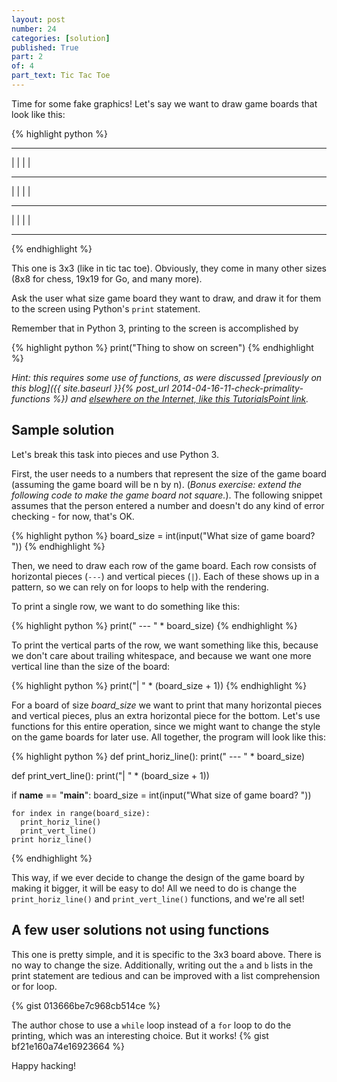 ```yaml
---
layout: post
number: 24
categories: [solution]
published: True
part: 2
of: 4
part_text: Tic Tac Toe
---
```


Time for some fake graphics! Let's say we want to draw game boards that look like this: 

{% highlight python %}
 --- --- --- 
|   |   |   | 
 --- --- ---  
|   |   |   | 
 --- --- ---  
|   |   |   | 
 --- --- --- 
{% endhighlight %}

This one is 3x3 (like in tic tac toe). Obviously, they come in many other sizes (8x8 for chess, 19x19 for Go, and many more).

Ask the user what size game board they want to draw, and draw it for them to the screen using Python's `print` statement. 

Remember that in Python 3, printing to the screen is accomplished by

{% highlight python %}
  print("Thing to show on screen")
{% endhighlight %}

_Hint: this requires some use of functions, as were discussed [previously on this blog]({{ site.baseurl }}{% post_url 2014-04-16-11-check-primality-functions %}) and [elsewhere on the Internet, like this TutorialsPoint link](http://www.tutorialspoint.com/python/python_functions.htm)._


## Sample solution

Let's break this task into pieces and use Python 3.

First, the user needs to a numbers that represent the size of the game board (assuming the game board will be n by n). (_Bonus exercise: extend the following code to make the game board not square._). The following snippet assumes that the person entered a number and doesn't do any kind of error checking - for now, that's OK.

{% highlight python %}
  board_size = int(input("What size of game board? "))
{% endhighlight %}

Then, we need to draw each row of the game board. Each row consists of horizontal pieces (`---`) and vertical pieces (`|`). Each of these shows up in a pattern, so we can rely on for loops to help with the rendering.

To print a single row, we want to do something like this:

{% highlight python %}
  print(" --- " * board_size)
{% endhighlight %}

To print the vertical parts of the row, we want something like this, because we don't care about trailing whitespace, and because we want one more vertical line than the size of the board: 

{% highlight python %}
  print("|   " * (board_size + 1))
{% endhighlight %}

For a board of size _board_size_ we want to print that many horizontal pieces and vertical pieces, plus an extra horizontal piece for the bottom. Let's use functions for this entire operation, since we might want to change the style on the game boards for later use. All together, the program will look like this: 

{% highlight python %}
  def print_horiz_line():
    print(" --- " * board_size)

  def print_vert_line():
    print("|   " * (board_size + 1))

  if __name__ == "__main__":
    board_size = int(input("What size of game board? "))

    for index in range(board_size):
      print_horiz_line()
      print_vert_line()
    print horiz_line()
{% endhighlight %}

This way, if we ever decide to change the design of the game board by making it bigger, it will be easy to do! All we need to do is change the `print_horiz_line()` and `print_vert_line()` functions, and we're all set!

## A few user solutions not using functions

This one is pretty simple, and it is specific to the 3x3 board above. There is no way to change the size. Additionally, writing out the `a` and `b` lists in the print statement are tedious and can be improved with a list comprehension or for loop.

{% gist 013666be7c968cb514ce %}

The author chose to use a `while` loop instead of a `for` loop to do the printing, which was an interesting choice. But it works!
{% gist bf21e160a74e16923664 %}


Happy hacking!
